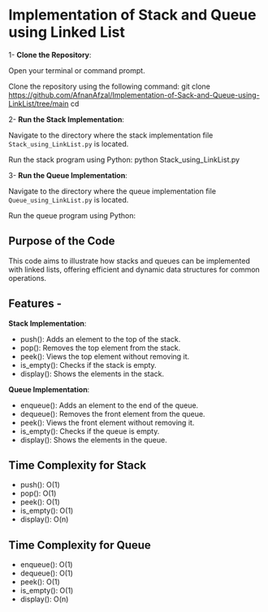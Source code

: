 # Implementation of Stack and Queue using Linked List

1- **Clone the Repository**:

Open your terminal or command prompt.

Clone the repository using the following command:
git clone https://github.com/AfnanAfzal/Implementation-of-Sack-and-Queue-using-LinkList/tree/main
cd 

2- **Run the Stack Implementation**:

Navigate to the directory where the stack implementation file `Stack_using_LinkList.py` is located.

Run the stack program using Python:
python Stack_using_LinkList.py

3- **Run the Queue Implementation**:

Navigate to the directory where the queue implementation file `Queue_using_LinkList.py` is located.

Run the queue program using Python:

## Purpose of the Code

This code aims to illustrate how stacks and queues can be implemented with linked lists, offering efficient and dynamic data structures for common operations.

## Features -
**Stack Implementation**:
- push(): Adds an element to the top of the stack.
- pop(): Removes the top element from the stack.
- peek(): Views the top element without removing it.
- is_empty(): Checks if the stack is empty.
- display(): Shows the elements in the stack.

**Queue Implementation**:
- enqueue(): Adds an element to the end of the queue.
- dequeue(): Removes the front element from the queue.
- peek(): Views the front element without removing it.
- is_empty(): Checks if the queue is empty.
- display(): Shows the elements in the queue.

## Time Complexity for Stack
- push(): O(1)
- pop(): O(1)
- peek(): O(1)
- is_empty(): O(1)
- display(): O(n)

## Time Complexity for Queue
- enqueue(): O(1)
- dequeue(): O(1)
- peek(): O(1)
- is_empty(): O(1)
- display(): O(n)
